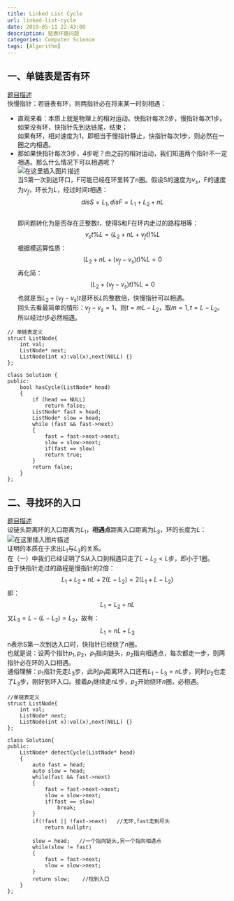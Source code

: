```yaml
---
title: Linked List Cycle
url: linked-list-cycle
date: 2019-05-11 22:43:00
description: 链表环路问题
categories: Computer Science
tags: [Algorithm]
---
```


## 一、单链表是否有环
[题目描述](https://leetcode.com/problems/linked-list-cycle/)  
快慢指针：若链表有环，则两指针必在将来某一时刻相遇：

 - 直观来看：本质上就是物理上的相对运动。快指针每次2步，慢指针每次1步。  
如果没有环，快指针先到达链尾，结束；  
如果有环，相对速度为1，即相当于慢指针静止，快指针每次1步，则必然在一圈之内相遇。
 - 那如果快指针每次3步，4步呢？由之前的相对运动，我们知道两个指针不一定相遇。那么什么情况下可以相遇呢？  
![在这里插入图片描述](https://img-blog.csdnimg.cn/20200309193026391.png)  
当S第一次到达环口，F可能已经在环里转了n圈。假设S的速度为$v_s$，F的速度为$v_f$，环长为$L$，经过时间$t$相遇：
$$disS=L_1, disF=L_1+L_2+nL$$  
即问题转化为是否存在正整数$t$，使得S和F在环内走过的路程相等：
$$v_st\%L=(L_2+nL+v_ft)\%L$$
根据模运算性质：
$$(L_2+nL+(v_f-v_s)t)\%L=0$$
再化简：
$$(L_2+(v_f-v_s)t)\%L=0$$
也就是当$L_2+(v_f-v_s)t$是环长$L$的整数倍，快慢指针可以相遇。  
回头去看最简单的情形：$v_f-v_s=1$，则$t=mL-L_2$，取$m=1,t=L-L_2$。所以经过$t$步必然相遇。
```
// 单链表定义
struct ListNode{
    int val;
    ListNode* next;
    ListNode(int x):val(x),next(NULL) {}
};

class Solution {
public:
    bool hasCycle(ListNode* head)
    {
    	if (head == NULL)
   			return false;
  		ListNode* fast = head;
  		ListNode* slow = head;
  		while (fast && fast->next)
  		{
			fast = fast->next->next;
    		slow = slow->next;
    		if(fast == slow)
			return true;
		}
		return false;
    }
};
  ```

## 二、寻找环的入口
[题目描述](https://leetcode.com/problems/linked-list-cycle-ii/)  
设链头距离环的入口距离为$L_1$，**相遇点**距离入口距离为$L_3$，环的长度为$L$：  
![在这里插入图片描述](https://img-blog.csdnimg.cn/20200309203553400.png)  
证明的本质在于求出$L_1$与$L_3$的关系。  
在（一）中我们已经证明了S从入口到相遇只走了$L-L_2<L$步，即小于1圈。  
由于快指针走过的路程是慢指针的2倍：
$$L_1+L_2+nL+2(L-L_2)=2(L_1+L-L_2)$$
即：
$$L_1=L_2+nL$$
又$L_3=L-(L-L_2)=L_2$，故有：
$$L_1=nL+L_3$$
n表示S第一次到达入口时，快指针已经绕了$n$圈。  
也就是说：设两个指针$p_1, p_2$，$p_1$指向链头，$p_2$指向相遇点，每次都走一步，则两指针必在环的入口相遇。  
通俗理解：$p_1$指针先走$L_3$步，此时$p_1$距离环入口还有$L_1-L_3=nL$步，同时$p_2$也走了$L_3$步，刚好到环入口。接着$p_1$继续走$nL$步，$p_2$开始绕环$n$圈，必相遇。

```
//单链表定义
struct ListNode{
	int val;
	ListNode* next;
	ListNode(int x):val(x),next(NULL) {}
};

class Solution{
public:
	ListNode* detectCycle(ListNode* head)
	{
		auto fast = head;
		auto slow = head;
		while(fast && fast->next)
		{
			fast = fast->next->next;
			slow = slow->next;
			if(fast == slow)
				break;
		}
		if(!fast || !fast->next)   //无环,fast走到尽头
			return nullptr;

		slow = head;   //一个指向链头,另一个指向相遇点
		while(slow != fast)
		{
			fast = fast->next;
			slow = slow->next;
		}
		return slow;    //找到入口
	}
};
```